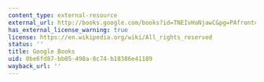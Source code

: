 ```yaml
---
content_type: external-resource
external_url: http://books.google.com/books?id=TNEIvHaNjawC&pg=PAfrontcover
has_external_license_warning: true
license: https://en.wikipedia.org/wiki/All_rights_reserved
status: ''
title: Google Books
uid: 0be6fd87-bb05-498a-8c74-b18386e41189
wayback_url: ''
---
```

